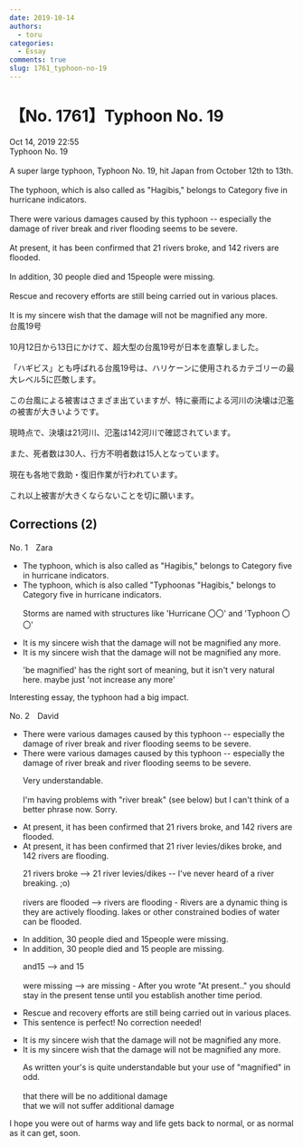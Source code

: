 ```yaml
---
date: 2019-10-14
authors:
  - toru
categories:
  - Essay
comments: true
slug: 1761_typhoon-no-19
---
```


# 【No. 1761】Typhoon No. 19
<div class="date">Oct 14, 2019 22:55</div>
<div id="post"><div id="body_show_ori">
Typhoon No. 19<br/><br/>A super large typhoon, Typhoon No. 19, hit Japan from October 12th to 13th.<br/><br/>The typhoon, which is also called as "Hagibis," belongs to Category five in hurricane indicators.<br/><br/>There were various damages caused by this typhoon -- especially the damage of river break and river flooding seems to be severe.<br/><br/>At present, it has been confirmed that 21 rivers broke, and 142 rivers are flooded.<br/><br/>In addition, 30 people died and 15people were missing.<br/><br/>Rescue and recovery efforts are still being carried out in various places.<br/><br/>It is my sincere wish that the damage will not be magnified any more.
</div></div>

<!-- more -->

<div id="post_ja"><div id="body_show_mo">
台風19号<br/><br/>10月12日から13日にかけて、超大型の台風19号が日本を直撃しました。<br/><br/>「ハギビス」とも呼ばれる台風19号は、ハリケーンに使用されるカテゴリーの最大レベル5に匹敵します。<br/><br/>この台風による被害はさまざま出ていますが、特に豪雨による河川の決壊は氾濫の被害が大きいようです。<br/><br/>現時点で、決壊は21河川、氾濫は142河川で確認されています。<br/><br/>また、死者数は30人、行方不明者数は15人となっています。<br/><br/>現在も各地で救助・復旧作業が行われています。<br/><br/>これ以上被害が大きくならないことを切に願います。
</div></div>

## Corrections (2)
<div id="block"><div class="first_name"> No. 1　<span class="just_name">Zara</span></div><div id="block2">
<ul class="correction_field">
<li class="incorrect">The typhoon, which is also called as "Hagibis," belongs to Category five in hurricane indicators.</li>
<li class="corrected correct">
The typhoon, which is also called <span class="f_red">"Typhoon</span><span class="f_gray"><span class="sline">as</span></span> <span class="f_gray"><span class="sline">"</span></span>Hagibis," belongs to Category five in hurricane indicators.
<p class="correction_comment">Storms are named with structures like 'Hurricane 〇〇' and 'Typhoon 〇〇'</p>
</li>
</ul>
<ul class="correction_field">
<li class="incorrect">It is my sincere wish that the damage will not be magnified any more.</li>
<li class="corrected correct">
It is my sincere wish that the damage will not be magnified any more.
<p class="correction_comment">'be magnified' has the right sort of meaning, but it isn't very natural here. maybe just 'not increase any more'</p>
</li>
</ul>
<p class="comment_small">
 Interesting essay, the typhoon had a big impact.
</p>

</div></div>
<div id="block"><div class="first_name"> No. 2　<span class="just_name">David</span></div><div id="block2">
<ul class="correction_field">
<li class="incorrect">There were various damages caused by this typhoon -- especially the damage of river break and river flooding seems to be severe.</li>
<li class="corrected correct">
There were various damages caused by this typhoon -- especially the damage of river break and river flooding seems to be severe.
<p class="correction_comment">Very understandable. <br/><br/>I'm having problems with "river break" (see below) but I can't think of a better phrase now. Sorry.</p>
</li>
</ul>
<ul class="correction_field">
<li class="incorrect">At present, it has been confirmed that 21 rivers broke, and 142 rivers are flooded.</li>
<li class="corrected correct">
At present, it has been confirmed that 21 river levies/dikes broke, and 142 rivers are flooding.
<p class="correction_comment">21 rivers broke --&gt; 21 river levies/dikes -- I've never heard of a river breaking. ;o)<br/><br/>rivers are flooded --&gt; rivers are flooding - Rivers are a dynamic thing is they are actively flooding. lakes or other constrained bodies of water can be flooded.</p>
</li>
</ul>
<ul class="correction_field">
<li class="incorrect">In addition, 30 people died and 15people were missing.</li>
<li class="corrected correct">
In addition, 30 people died and 15 people are missing.
<p class="correction_comment">and15 --&gt; and 15<br/><br/>were missing --&gt; are missing - After you wrote "At present.." you should stay in the present tense until you establish another time period.</p>
</li>
</ul>
<ul class="correction_field">
<li class="incorrect">Rescue and recovery efforts are still being carried out in various places.</li>
<li class="corrected perfect">This sentence is perfect! No correction needed!</li>
</ul>
<ul class="correction_field">
<li class="incorrect">It is my sincere wish that the damage will not be magnified any more.</li>
<li class="corrected correct">
It is my sincere wish that the damage will not be magnified any more.
<p class="correction_comment">As written your's is quite understandable but your use of "magnified" in odd.<br/><br/>that there will be no additional damage <br/>that we will not suffer additional damage</p>
</li>
</ul>
<p class="comment_small">
 I hope you were out of harms way and life gets back to normal, or as normal as it can get, soon.
 <br/>
 <br/>
</p>

</div></div>
